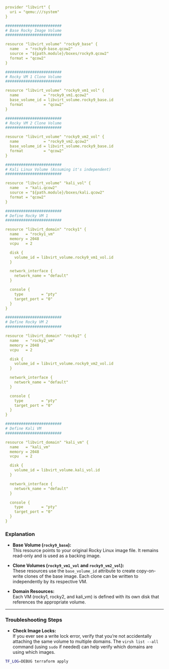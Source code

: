 
```yaml
provider "libvirt" {
  uri = "qemu:///system"
}

#########################
# Base Rocky Image Volume
#########################

resource "libvirt_volume" "rocky9_base" {
  name   = "rocky9-base.qcow2"
  source = "${path.module}/boxes/rocky9.qcow2"
  format = "qcow2"
}

#########################
# Rocky VM 1 Clone Volume
#########################

resource "libvirt_volume" "rocky9_vm1_vol" {
  name           = "rocky9_vm1.qcow2"
  base_volume_id = libvirt_volume.rocky9_base.id
  format         = "qcow2"
}

#########################
# Rocky VM 2 Clone Volume
#########################

resource "libvirt_volume" "rocky9_vm2_vol" {
  name           = "rocky9_vm2.qcow2"
  base_volume_id = libvirt_volume.rocky9_base.id
  format         = "qcow2"
}

#########################
# Kali Linux Volume (Assuming it's independent)
#########################

resource "libvirt_volume" "kali_vol" {
  name   = "kali.qcow2"
  source = "${path.module}/boxes/kali.qcow2"
  format = "qcow2"
}

#########################
# Define Rocky VM 1
#########################

resource "libvirt_domain" "rocky1" {
  name   = "rocky1_vm"
  memory = 2048
  vcpu   = 2

  disk {
    volume_id = libvirt_volume.rocky9_vm1_vol.id
  }

  network_interface {
    network_name = "default"
  }

  console {
    type        = "pty"
    target_port = "0"
  }
}

#########################
# Define Rocky VM 2
#########################

resource "libvirt_domain" "rocky2" {
  name   = "rocky2_vm"
  memory = 2048
  vcpu   = 2

  disk {
    volume_id = libvirt_volume.rocky9_vm2_vol.id
  }

  network_interface {
    network_name = "default"
  }

  console {
    type        = "pty"
    target_port = "0"
  }
}

#########################
# Define Kali VM
#########################

resource "libvirt_domain" "kali_vm" {
  name   = "kali_vm"
  memory = 2048
  vcpu   = 2

  disk {
    volume_id = libvirt_volume.kali_vol.id
  }

  network_interface {
    network_name = "default"
  }

  console {
    type        = "pty"
    target_port = "0"
  }
}
```

### Explanation

- **Base Volume (`rocky9_base`):**  
    This resource points to your original Rocky Linux image file. It remains read-only and is used as a backing image.
    
- **Clone Volumes (`rocky9_vm1_vol` and `rocky9_vm2_vol`):**  
    These resources use the `base_volume_id` attribute to create copy-on-write clones of the base image. Each clone can be written to independently by its respective VM.
    
- **Domain Resources:**  
    Each VM (rocky1, rocky2, and kali_vm) is defined with its own disk that references the appropriate volume.

---

### Troubleshooting Steps

- **Check Image Locks:**  
    If you ever see a write lock error, verify that you’re not accidentally attaching the same volume to multiple domains. The `virsh list --all` command (using `sudo` if needed) can help verify which domains are using which images.


```bash
TF_LOG=DEBUG terraform apply
```

